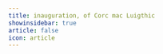 ```yaml
---
title: inauguration, of Corc mac Luigthic 
showinsidebar: true 
article: false 
icon: article 
---
```

